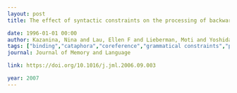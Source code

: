 ```yaml
---
layout: post
title: The effect of syntactic constraints on the processing of backwards anaphora

date: 1996-01-01 00:00
author: Kazanina, Nina and Lau, Ellen F and Lieberman, Moti and Yoshida, Masaya and Phillips, Colin
tags: ["binding","cataphora","coreference","grammatical constraints","parsing","pronouns"]
journal: Journal of Memory and Language

link: https://doi.org/10.1016/j.jml.2006.09.003

year: 2007
---
```



